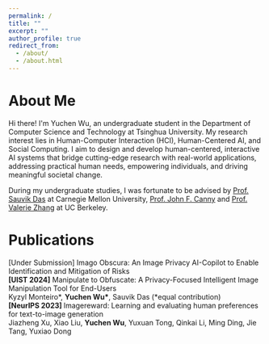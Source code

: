 ```yaml
---
permalink: /
title: ""
excerpt: ""
author_profile: true
redirect_from: 
  - /about/
  - /about.html
---
```


<span class='anchor' id='about-me'></span>

<h1 style="border: 0;">About Me</h1>

Hi there! I'm Yuchen Wu, an undergraduate student in the Department of Computer Science and Technology at Tsinghua University. My research interest lies in Human-Computer Interaction (HCI), Human-Centered AI, and Social Computing. I aim to design and develop human-centered, interactive AI systems that bridge cutting-edge research with real-world applications, addressing practical human needs, empowering individuals, and driving meaningful societal change.

During my undergraduate studies, I was fortunate to be advised by <a href="https://sauvik.me">Prof. Sauvik Das</a> at Carnegie Mellon University, <a href="https://www2.eecs.berkeley.edu/Faculty/Homepages/canny.html">Prof. John F. Canny</a> and <a href="https://haas.berkeley.edu/faculty/valerie-zhang/"> Prof. Valerie Zhang</a> at UC Berkeley.

<!-- # 🔥 News
- *2022.02*: &nbsp;🎉🎉 Lorem ipsum dolor sit amet, consectetur adipiscing elit. Vivamus ornare aliquet ipsum, ac tempus justo dapibus sit amet. 
- *2022.02*: &nbsp;🎉🎉 Lorem ipsum dolor sit amet, consectetur adipiscing elit. Vivamus ornare aliquet ipsum, ac tempus justo dapibus sit amet.  -->

<!-- 📝 Publications -->
<span class='anchor' id='publications'></span>

<h1 style="border: 0">Publications</h1>

<!-- <div class='paper-box'><div class='paper-box-image'><img src='images/500x300.png' alt="sym" width="100%"></div>
<div class='paper-box-text' markdown="1">

[Deep Residual Learning for Image Recognition](https://openaccess.thecvf.com/content_cvpr_2016/papers/He_Deep_Residual_Learning_CVPR_2016_paper.pdf), **Kaiming He**, Xiangyu Zhang, Shaoqing Ren, Jian Sun

**CVPR, 2016** \| [**Project**](https://scholar.google.com/citations?view_op=view_citation&hl=zh-CN&user=DhtAFkwAAAAJ&citation_for_view=DhtAFkwAAAAJ:ALROH1vI_8AC) <strong><span class='show_paper_citations' data='DhtAFkwAAAAJ:ALROH1vI_8AC'></span></strong>
- Lorem ipsum dolor sit amet, consectetur adipiscing elit. Vivamus ornare aliquet ipsum, ac tempus justo dapibus sit amet. 
</div>
</div>

- [Lorem ipsum dolor sit amet, consectetur adipiscing elit. Vivamus ornare aliquet ipsum, ac tempus justo dapibus sit amet](https://github.com), A, B, C, **CVPR 2020** -->

<div class='paper-box'>
<div class='paper-title'>[Under Submission] Imago Obscura: An Image Privacy AI-Copilot to Enable Identification and Mitigation of Risks</div>
</div>

<div class='paper-box'>
<div class='paper-title'><b>[UIST 2024]</b> Manipulate to Obfuscate: A Privacy-Focused Intelligent Image Manipulation Tool for End-Users</div>
<div class='paper-author'>Kyzyl Monteiro*, <b>Yuchen Wu*</b>, Sauvik Das (*equal contribution)</div>
</div>

<div class='paper-box'>
<div class='paper-title'><b>[NeurIPS 2023] </b> Imagereward: Learning and evaluating human preferences for text-to-image generation</div>
<div class='paper-author'>Jiazheng Xu, Xiao Liu, <b>Yuchen Wu</b>, Yuxuan Tong, Qinkai Li, Ming Ding, Jie Tang, Yuxiao Dong</div>
</div>

<!-- # 🎖 Honors and Awards
- *2021.10* Lorem ipsum dolor sit amet, consectetur adipiscing elit. Vivamus ornare aliquet ipsum, ac tempus justo dapibus sit amet. 
- *2021.09* Lorem ipsum dolor sit amet, consectetur adipiscing elit. Vivamus ornare aliquet ipsum, ac tempus justo dapibus sit amet. 

# 📖 Educations
- *2019.06 - 2022.04 (now)*, Lorem ipsum dolor sit amet, consectetur adipiscing elit. Vivamus ornare aliquet ipsum, ac tempus justo dapibus sit amet. 
- *2015.09 - 2019.06*, Lorem ipsum dolor sit amet, consectetur adipiscing elit. Vivamus ornare aliquet ipsum, ac tempus justo dapibus sit amet. 

# 💬 Invited Talks
- *2021.06*, Lorem ipsum dolor sit amet, consectetur adipiscing elit. Vivamus ornare aliquet ipsum, ac tempus justo dapibus sit amet. 
- *2021.03*, Lorem ipsum dolor sit amet, consectetur adipiscing elit. Vivamus ornare aliquet ipsum, ac tempus justo dapibus sit amet.  \| [\[video\]](https://github.com/)

# 💻 Internships
- *2019.05 - 2020.02*, [Lorem](https://github.com/), China. -->